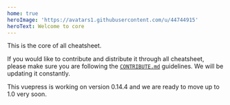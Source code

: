 ```yaml
---
home: true
heroImage: 'https://avatars1.githubusercontent.com/u/44744915'
heroText: Welcome to core
---
```

This is the core of all cheatsheet.

If you would like to contribute and distribute it through all cheatsheet, please make sure you are following the [`CONTRIBUTE.md`](https://kuma-cheatsheet.github.io/Guidelines/) guidelines. We will be updating it constantly.

This vuepress is working on version 0.14.4 and we are ready to move up to 1.0 very soon.